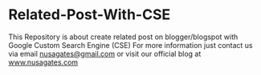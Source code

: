 # Related-Post-With-CSE
This Repository is about create related post on blogger/blogspot with Google Custom Search Engine (CSE)
For more information just contact us via email nusagates@gmail.com or visit our official blog at www.nusagates.com
